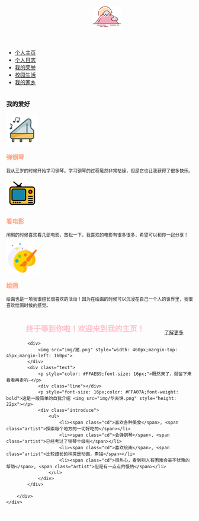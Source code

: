 <!DOCTYPE html>
<html lang="en">
<head>
    <meta charset="UTF-8">
    <title>个人网页设计</title>
    <link rel="stylesheet" type="text/css" href="css/main.css">
</head>
<body>
<!--页眉-->
<header id="header">
<img src="img/富士山.png" style="height: 55px;margin-left: 40px;margin-top: 12px">
</header>
<!--导航栏-->
<div>
    <nav>
        <ul>
            <li class="selected"><a href="index.html">个人主页</a></li>
            <li><a href="blog.html">个人日志</a></li>
            <li><a href="invention.html">我的荣誉</a></li>
            <li><a href="life.html">校园生活</a></li>
            <li><a href="">我的家乡</a></li>
        </ul>
    </nav>
</div>
<!--内容-->
<div class="body">
    <div class="tablerow">
        <!--边栏区-->
        <div class="sider">
            <div class="hobbytitle"><p style="padding-top: 20px;font-weight: bold;font-size: 16px">我的爱好</p></div>
            <img src="img/钢琴老师-01.png" style="height: 85px">
            <p style="color: #FFA07A;font-size: 16px;font-weight: bold">弹钢琴</p>
            <p style="font-size: 12px">我从三岁的时候开始学习钢琴。学习钢琴的过程虽然非常枯燥，但是它也让我获得了很多快乐。</p>
            <img src="img/电视机.png" style="height: 85px">
            <p style="color: #FFA07A;font-size: 16px;font-weight: bold">看电影</p>
            <p style="font-size: 12px">闲暇的时候喜欢看几部电影，放松一下。我喜欢的电影有很多很多，希望可以和你一起分享！</p>
            <img src="img/绘画.png" style="height: 85px">
            <p style="color: #FFA07A;font-size: 16px;font-weight: bold">绘画</p>
            <p style="font-size: 12px">绘画也是一项我很擅长很喜欢的活动！因为在绘画的时候可以沉浸在自己一个人的世界里，我很喜欢绘画时候的感觉。</p>
        </div>
        <!--内容区-->
        <div class="main">
            <a href="more.html" style="float: right;margin-top: 15px;margin-right: 25px;font-size: 13px;font-family: 黑体;">了解更多</a>
            <h2 style="text-align: center;margin-top: 40px;font-size: 20px;color: #FFC0CB;font-family: 黑体;font-weight: bold">终于等到你啦！欢迎来到我的主页！</h2>

            <div>
                <img src="img/猪.png" style="width: 460px;margin-top: 45px;margin-left: 160px">
            </div>
            <div class="text">
                <p style="color: #FFAEB9;font-size: 16px;">既然来了，就留下来看看再走叭~</p>
                <div class="line"></div>
                <p style="font-size: 16px;color: #FFA07A;font-weight: bold">这是一段简单的自我介绍 <img src="img/华夫饼.png" style="height: 22px"></p>
                <div class="introduce">
                    <ul>
                        <li><span class="cd">喜欢各种美食</span>, <span class="artist">探索每个地方的一切好吃的</span></li>
                        <li><span class="cd">会弹钢琴</span>, <span class="artist">已经考过了钢琴十级啦</span></li>
                        <li><span class="cd">喜欢绘画</span>, <span class="artist">比较擅长的种类是动画，素描</span></li>
                        <li><span class="cd">很热心，看到别人有困难会毫不犹豫的帮助</span>, <span class="artist">但是有一点点的慢热</span></li>
                    </ul>
                </div>
            </div>

        </div>
    </div>
</div>
<!--页脚-->
<div id="footer" style="text-align: center">
<p style="color: white;font-size: 14px;font-weight: bold">Web Personal Website Design</p>
</div>
</body>
</html>
